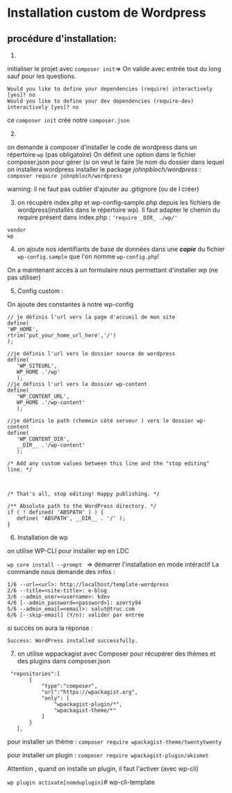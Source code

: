 #  Installation custom de Wordpress

## procédure d'installation:

1.
initialiser le projet avec `composer init`=> On valide avec entrée tout du long sauf pour les questions.

```
Would you like to define your dependencies (require) interactively [yes]? no
Would you like to define your dev dependencies (require-dev) interactively [yes]? no
```

ce `composer init` crée notre `composer.json` 

2.
on demande à composer d'installer le code de wordpress dans un répertoire `wp` (pas obligatoire)
On définit une option dans le fichier composer.json pour gérer (si on veut le faire )le nom du dossier dans lequel on installera wordpress
installer le package _johnpbloch/wordpress_ : `composer require johnpbloch/wordpress`

warning: il ne faut pas oublier d'ajouter au .gitignore (ou de l créer)

3. on récupère index.php et wp-config-sample.php depuis les fichiers de wordpress(installés dans le répertoire wp). Il faut adapter le chemin du require présent dans index.php : `'require _DIR_ ./wp/'`

```
vendor
wp
```
4. on ajoute nos identifiants de base de données dans une ***copie*** du fichier `wp-config.sample`  que l'on nomme `wp-config.php`!

On a maintenant accès à un formulaire nous permettant d'installer wp (ne pas utiliser)

5. Config custom :

 On ajoute des constantes à notre wp-config

 ```
// je définis l'url vers la page d'accueil de mon site 
define(
'WP_HOME',
rtrim('put_your_home_url_here','/')
);

//je définis l'url vers le dossier source de wordpress
define(
	'WP_SITEURL',
	WP_HOME .'/wp'
	);
//je définis l'url vers le dossier wp-content
define(
	'WP_CONTENT_URL',
	WP_HOME .'/wp-content'
	);

//je définis le path (chemein côté serveur ) vers le dossier wp-content
define(
	'WP_CONTENT_DIR',
	__DIR__ .'/wp-content'
	);
		
/* Add any custom values between this line and the "stop editing" line. */



/* That's all, stop editing! Happy publishing. */

/** Absolute path to the WordPress directory. */
if ( ! defined( 'ABSPATH' ) ) {
	define( 'ABSPATH', __DIR__ . '/' );
}

 ```

 6. Installation de wp 

 on utilise WP-CLI  pour installer wp en  LDC 

 `wp core install --prompt ` => démarrer l'installation en mode intéractif
 La commande nous demande des infos :

 ```
1/6 --url=<url>: http://localhost/template-wordpress
2/6 --title=<site-title>: e-blog
3/6 --admin_user=<username>: kdev
4/6 [--admin_password=<password>]: azerty94
5/6 --admin_email=<email>: salut@truc.com
6/6 [--skip-email] (Y/n): valider par entrée 
 ``` 
 si succès on aura la réponse  :

 `Success: WordPress installed successfully.`

 7. on utilise wppackagist avec Composer pour récupérer des thèmes et des plugins dans composer.json 

 ```
  "repositories":[
        {
            "type":"composer",
            "url":"https://wpackagist.org",
            "only": [
                "wpackagist-plugin/*",
                "wpackagist-theme/*"
            ]
        }
    ],
```
pour installer un thème  : `composer require wpackagist-theme/twentytwenty`

pour installer un plugin : `composer require wpackagist-plugin/akismet `

Attention , quand on installe un plugin, il faut l'activer (avec wp-cli) 

`wp plugin activate[nomduplugin]`# wp-cli-template
